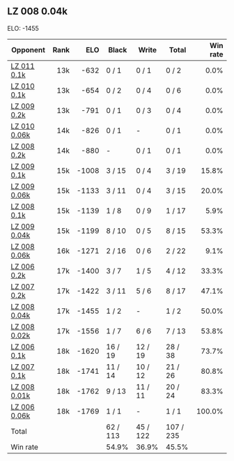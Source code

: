 ## LZ 008 0.04k ##

ELO: -1455

Opponent | Rank | ELO | Black | Write | Total | Win rate
---------|-----:|----:|-------|-------|-------|-------:
[LZ 011 0.1k](LZ%20011%200.1k.md) | 13k | -632 | 0 / 1 | 0 / 1 | 0 / 2 | 0.0%
[LZ 010 0.1k](LZ%20010%200.1k.md) | 13k | -654 | 0 / 2 | 0 / 4 | 0 / 6 | 0.0%
[LZ 009 0.2k](LZ%20009%200.2k.md) | 13k | -791 | 0 / 1 | 0 / 3 | 0 / 4 | 0.0%
[LZ 010 0.06k](LZ%20010%200.06k.md) | 14k | -826 | 0 / 1 | - | 0 / 1 | 0.0%
[LZ 008 0.2k](LZ%20008%200.2k.md) | 14k | -880 | - | 0 / 1 | 0 / 1 | 0.0%
[LZ 009 0.1k](LZ%20009%200.1k.md) | 15k | -1008 | 3 / 15 | 0 / 4 | 3 / 19 | 15.8%
[LZ 009 0.06k](LZ%20009%200.06k.md) | 15k | -1133 | 3 / 11 | 0 / 4 | 3 / 15 | 20.0%
[LZ 008 0.1k](LZ%20008%200.1k.md) | 15k | -1139 | 1 / 8 | 0 / 9 | 1 / 17 | 5.9%
[LZ 009 0.04k](LZ%20009%200.04k.md) | 15k | -1199 | 8 / 10 | 0 / 5 | 8 / 15 | 53.3%
[LZ 008 0.06k](LZ%20008%200.06k.md) | 16k | -1271 | 2 / 16 | 0 / 6 | 2 / 22 | 9.1%
[LZ 006 0.2k](LZ%20006%200.2k.md) | 17k | -1400 | 3 / 7 | 1 / 5 | 4 / 12 | 33.3%
[LZ 007 0.2k](LZ%20007%200.2k.md) | 17k | -1422 | 3 / 11 | 5 / 6 | 8 / 17 | 47.1%
[LZ 008 0.04k](LZ%20008%200.04k.md) | 17k | -1455 | 1 / 2 | - | 1 / 2 | 50.0%
[LZ 008 0.02k](LZ%20008%200.02k.md) | 17k | -1556 | 1 / 7 | 6 / 6 | 7 / 13 | 53.8%
[LZ 006 0.1k](LZ%20006%200.1k.md) | 18k | -1620 | 16 / 19 | 12 / 19 | 28 / 38 | 73.7%
[LZ 007 0.1k](LZ%20007%200.1k.md) | 18k | -1741 | 11 / 14 | 10 / 12 | 21 / 26 | 80.8%
[LZ 008 0.01k](LZ%20008%200.01k.md) | 18k | -1762 | 9 / 13 | 11 / 11 | 20 / 24 | 83.3%
[LZ 006 0.06k](LZ%20006%200.06k.md) | 18k | -1769 | 1 / 1 | - | 1 / 1 | 100.0%
Total | | | 62 / 113 | 45 / 122 | 107 / 235 | 
Win rate| | | 54.9% | 36.9% | 45.5% | 
